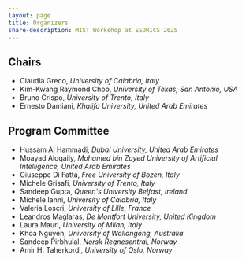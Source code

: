 ```yaml
---
layout: page
title: Organizers
share-description: MIST Workshop at ESORICS 2025
---
```


## Chairs

- Claudia Greco, _University of Calabria, Italy_
- Kim-Kwang Raymond Choo, _University of Texas, San Antonio, USA_
- Bruno Crispo, _University of Trento, Italy_
- Ernesto Damiani, _Khalifa University, United Arab Emirates_

## Program Committee

- Hussam Al Hammadi, _Dubai University, United Arab Emirates_
- Moayad Aloqaily, _Mohamed bin Zayed University of Artificial Intelligence, United Arab Emirates_
- Giuseppe Di Fatta, _Free University of Bozen, Italy_
- Michele Grisafi,  _University of Trento, Italy_
- Sandeep Gupta, _Queen's University Belfast, Ireland_
- Michele Ianni, _University of Calabria, Italy_
- Valeria Loscri, _University of Lille, France_
- Leandros Maglaras, _De Montfort University, United Kingdom_
- Laura Mauri, _University of Milan, Italy_
- Khoa Nguyen, _University of Wollongong, Australia_
- Sandeep Pirbhulal, _Norsk Regnesentral, Norway_
- Amir H. Taherkordi, _University of Oslo, Norway_
